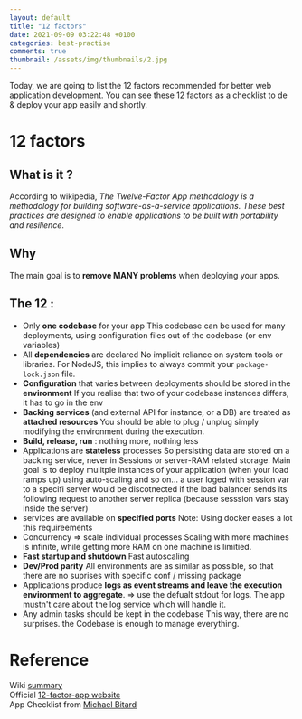 ```yaml
---
layout: default
title: "12 factors"
date: 2021-09-09 03:22:48 +0100
categories: best-practise
comments: true
thumbnail: /assets/img/thumbnails/2.jpg
---
```


Today, we are going to list the 12 factors recommended for better web application development. You can see these 12 factors as a checklist to de & deploy your app easily and shortly.

# 12 factors

## What is it ?

According to wikipedia, _The Twelve-Factor App methodology is a methodology for building software-as-a-service applications. These best practices are designed to enable applications to be built with portability and resilience_.

## Why

The main goal is to **remove MANY problems** when deploying your apps.

## The 12 :

- Only **one codebase** for your app
  This codebase can be used for many deployments, using configuration files out of the codebase (or env variables)
- All **dependencies** are declared
  No implicit reliance on system tools or libraries. For NodeJS, this implies to always commit your `package-lock.json` file.
- **Configuration** that varies between deployments should be stored in the **environment**
  If you realise that two of your codebase instances differs, it has to go in the env
- **Backing services** (and external API for instance, or a DB) are treated as **attached resources**
  You should be able to plug / unplug simply modifying the environment during the execution.
- **Build, release, run** : nothing more, nothing less
- Applications are **stateless** processes
  So persisting data are stored on a backing service, never in Sessions or server-RAM related storage. Main goal is to deploy mulitple instances of your application (when your load ramps up) using auto-scaling and so on... a user loged with session var to a specifi server would be discotnected if the load balancer sends its following request to another server replica (because sesssion vars stay inside the server)
- services are available on **specified ports**
  Note: Using docker eases a lot this requireements
- Concurrency => scale individual processes
  Scaling with more machines is infinite, while getting more RAM on one machine is limitied.
- **Fast startup and shutdown**
  Fast autoscaling
- **Dev/Prod parity**
  All environments are as similar as possible, so that there are no suprises with specific conf / missing package
- Applications produce **logs as event streams and leave the execution environment to aggregate**.
  => use the defualt stdout for logs. The app mustn't care about the log service which will handle it.
- Any admin tasks should be kept in the codebase
  This way, there are no surprises. the Codebase is enough to manage everything.

# Reference

Wiki [summary](https://en.wikipedia.org/wiki/Twelve-Factor_App_methodology)  
Official [12-factor-app website](https://12factor.net/)  
App Checklist from [Michael Bitard](https://agileek.github.io/software/2020/07/14/twelve-factor-app-checklist/)

